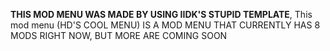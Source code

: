 **THIS MOD MENU WAS MADE BY USING IIDK'S STUPID TEMPLATE**,
This mod menu (HD'S COOL MENU) IS A MOD MENU THAT CURRENTLY HAS 8 MODS RIGHT NOW, BUT MORE ARE COMING SOON
